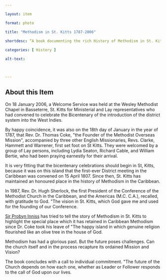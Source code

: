 ```yaml
--- 

layout: item 

format: photo 

title: "Methodism in St. Kitts 1787-2006"

shortdesc: “A book documenting the rich History of Methodism in St. Kitts and its enduring impact on Caribbean Methodism, while also challening the Church to reclaim its mission and vision for the future.”
 
categories: [ History ]

alt-text:  

 

--- 
```


## About this Item 

On 18 January 2006, a Welcome Service was held at the Wesley Methodist Chapel in Basseterre, St. Kitts for Ministerial and Lay representatives who had convened to celebrate the Bicentenary of the introduction of the district system into the West Indies.

By happy coincidence, it was also on the 18th day of January in the year of 1787, that Rev. Dr. Thomas Coke, "the Founder of the Methodist Overseas Mission", accompanied by three other English Missionaries, Revs. Clarke, Hammett and Warrener, first set foot on St Kitts. They were welcomed by a group of Lay persons, including Lydia Seaton, Richard Cable, and William Bertie, who had been praying earnestly for their arrival.

It is very fitting that the bicentenary celebrations should begin in St, Kitts, because it was on this island that the first-ever District meeting in the Caribbean was convened on 15 April 1807. Since then, St. Kitts has maintained an honoured place in the history of Methodism in the Caribbean.

In 1987, Rev. Dr. Hugh Sherlock, the first President of the Conference of the Methodist Church in the Caribbean, and the Americas (M.C. C.A.), recalled, with gratitude to God. "The vision in St. Kitts, which God gave me and used for the founding of our Conference.

[Sir Probyn Inniss](https://cfbcworks.github.io/Independence40SKN/people/SKN40_A9.html) has tried to tell the story of Methodism in St. Kitts to highlight the special place which it has retained in Caribbean Methodism since Dr. Coke took his leave of "The happy island in which genuine religion flourished like an olive tree in the house of God.

Methodism has had a glorious past. But the future poses challenges. Can the church itself and in the process recapture its ordained Mission and Vision?

The book concludes with a call to individual commitment. "The future of the Church depends on how each one, whether as Leader or Follower responds to the call of God upon our lives.

